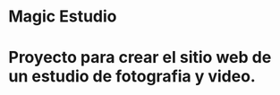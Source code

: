 <h1> Magic Estudio<h1>
<p> Proyecto para crear el sitio web de un estudio de fotografia y video. <p>
